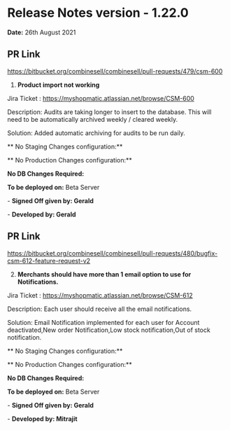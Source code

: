 # Release Notes version - 1.22.0

**Date:** 26th August 2021

## PR Link
https://bitbucket.org/combinesell/combinesell/pull-requests/479/csm-600

1. **Product import not working**

Jira Ticket : https://myshopmatic.atlassian.net/browse/CSM-600

Description: Audits are taking longer to insert to the database.
This will need to be automatically archived weekly / cleared weekly.

Solution: Added automatic archiving for audits to be run daily.

** No Staging Changes configuration:**

** No Production Changes configuration:**

**No DB Changes Required:**

**To be deployed on:** Beta Server

\- **Signed Off given by: Gerald**

\- **Developed by: Gerald**

## PR Link
https://bitbucket.org/combinesell/combinesell/pull-requests/480/bugfix-csm-612-feature-request-v2

2. **Merchants should have more than 1 email option to use for Notifications.**

Jira Ticket : https://myshopmatic.atlassian.net/browse/CSM-612

Description: Each user should receive all the email notifications.

Solution: Email Notification implemented for each user for Account deactivated,New order Notification,Low stock notification,Out of stock notification.

** No Staging Changes configuration:**

** No Production Changes configuration:**

**No DB Changes Required:**

**To be deployed on:** Beta Server

\- **Signed Off given by: Gerald**

\- **Developed by: Mitrajit**
